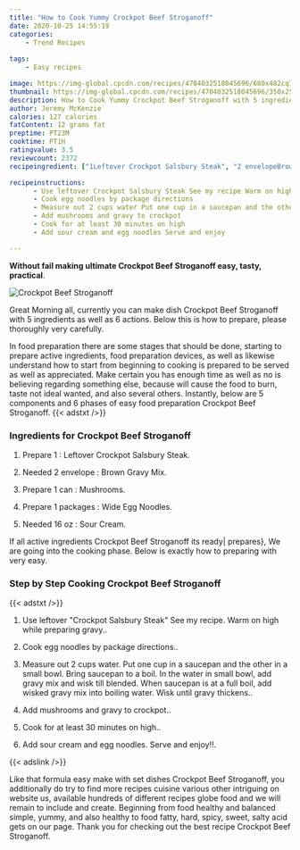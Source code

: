 ```yaml
---
title: "How to Cook Yummy Crockpot Beef Stroganoff"
date: 2020-10-25 14:55:19
categories:
    - Trend Recipes
    
tags:
    - Easy recipes

image: https://img-global.cpcdn.com/recipes/4704032518045696/680x482cq70/crockpot-beef-stroganoff-recipe-main-photo.jpg
thumbnail: https://img-global.cpcdn.com/recipes/4704032518045696/350x250cq70/crockpot-beef-stroganoff-recipe-main-photo.jpg
description: How to Cook Yummy Crockpot Beef Stroganoff with 5 ingredients and 6 stages of easy cooking.
author: Jeremy McKenzie
calories: 127 calories
fatContent: 12 grams fat
preptime: PT23M
cooktime: PT1H
ratingvalue: 3.5
reviewcount: 2372
recipeingredient: ["1Leftover Crockpot Salsbury Steak", "2 envelopeBrown Gravy Mix", "1 canMushrooms", "1 packagesWide Egg Noodles", "16 ozSour Cream"]

recipeinstructions: 
      - Use leftover Crockpot Salsbury Steak See my recipe Warm on high while preparing gravy 
      - Cook egg noodles by package directions 
      - Measure out 2 cups water Put one cup in a saucepan and the other in a small bowl Bring saucepan to a boil In the water in small bowl add gravy mix and wisk till blended When saucepan is at a full boil add wisked gravy mix into boiling water Wisk until gravy thickens 
      - Add mushrooms and gravy to crockpot 
      - Cook for at least 30 minutes on high 
      - Add sour cream and egg noodles Serve and enjoy

---
```




**Without fail making ultimate Crockpot Beef Stroganoff easy, tasty, practical**. 


![Crockpot Beef Stroganoff](https://img-global.cpcdn.com/recipes/4704032518045696/680x482cq70/crockpot-beef-stroganoff-recipe-main-photo.jpg "Crockpot Beef Stroganoff")




Great Morning all, currently you can make dish Crockpot Beef Stroganoff with 5 ingredients as well as 6 actions. Below this is how to prepare, please thoroughly very carefully.

In food preparation there are some stages that should be done, starting to prepare active ingredients, food preparation devices, as well as likewise understand how to start from beginning to cooking is prepared to be served as well as appreciated. Make certain you has enough time as well as no is believing regarding something else, because will cause the food to burn, taste not ideal wanted, and also several others. Instantly, below are 5 components and 6 phases of easy food preparation Crockpot Beef Stroganoff.
{{< adstxt />}}

### Ingredients for Crockpot Beef Stroganoff


1. Prepare 1 : Leftover Crockpot Salsbury Steak.

1. Needed 2 envelope : Brown Gravy Mix.

1. Prepare 1 can : Mushrooms.

1. Prepare 1 packages : Wide Egg Noodles.

1. Needed 16 oz : Sour Cream.



If all active ingredients Crockpot Beef Stroganoff its ready| prepares}, We are going into the cooking phase. Below is exactly how to preparing with very easy.

### Step by Step Cooking Crockpot Beef Stroganoff

{{< adstxt />}}


1. Use leftover &#34;Crockpot Salsbury Steak&#34; See my recipe. Warm on high while preparing gravy..



1. Cook egg noodles by package directions..



1. Measure out 2 cups water. Put one cup in a saucepan and the other in a small bowl. Bring saucepan to a boil. In the water in small bowl, add gravy mix and wisk till blended. When saucepan is at a full boil, add wisked gravy mix into boiling water. Wisk until gravy thickens..



1. Add mushrooms and gravy to crockpot..



1. Cook for at least 30 minutes on high..



1. Add sour cream and egg noodles. Serve and enjoy!!.





{{< adslink />}}

Like that formula easy make with set dishes Crockpot Beef Stroganoff, you additionally do try to find more recipes cuisine various other intriguing on website us, available hundreds of different recipes globe food and we will remain to include and create. Beginning from food healthy and balanced simple, yummy, and also healthy to food fatty, hard, spicy, sweet, salty acid gets on our page. Thank you for checking out the best recipe Crockpot Beef Stroganoff.

